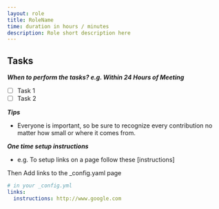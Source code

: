 ```yaml
---
layout: role
title: RoleName
time: duration in hours / minutes
description: Role short description here 
---
```


## Tasks

***When to perform the tasks? e.g. Within 24 Hours of Meeting***

- [ ] Task 1
- [ ] Task 2

***Tips***

* Everyone is important, so be sure to recognize every contribution no matter how small or where it comes from.

***One time setup instructions***

* e.g. To setup links on a page follow these [instructions]

Then Add links to the _config.yaml page 

``` yaml
# in your _config.yml
links: 
  instructions: http://www.google.com
```